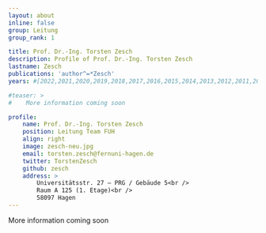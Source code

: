 ```yaml
---
layout: about
inline: false
group: Leitung
group_rank: 1

title: Prof. Dr.-Ing. Torsten Zesch
description: Profile of Prof. Dr.-Ing. Torsten Zesch
lastname: Zesch
publications: 'author^=*Zesch'
years: #[2022,2021,2020,2019,2018,2017,2016,2015,2014,2013,2012,2011,2010,2009,2008,2007,2006]

#teaser: >
#    More information coming soon

profile:
    name: Prof. Dr.-Ing. Torsten Zesch
    position: Leitung Team FUH
    align: right
    image: zesch-neu.jpg
    email: torsten.zesch@fernuni-hagen.de
    twitter: TorstenZesch
    github: zesch
    address: >
        Universitätsstr. 27 – PRG / Gebäude 5<br />
        Raum A 125 (1. Etage)<br />
        58097 Hagen
---
```


More information coming soon
